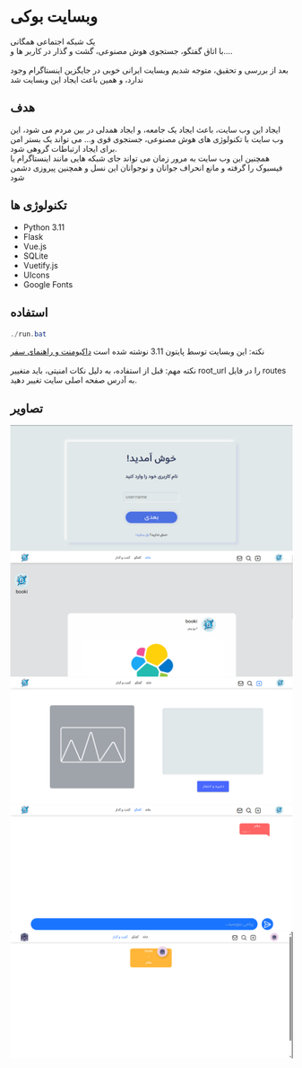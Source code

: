 # وبسایت بوکی
یک شبکه اجتماعی همگانی<br>
با اتاق گفتگو، جستجوی هوش مصنوعی، گشت و گذار در کاربر ها و....<br /><br />
بعد از بررسی و تحقیق، متوجه شدیم وبسایت ایرانی خوبی در جایگزین اینستاگرام وجود ندارد، و همین باعث ایجاد این وبسایت شد

## هدف
ایجاد این وب سایت، باعث ایجاد یک جامعه، و ایجاد همدلی در بین مردم می شود، این وب سایت با تکنولوژی های هوش مصنوعی، جستجوی قوی و... می تواند یک بستر امن برای ایجاد ارتباطات گروهی شود.<br />
همچنین این وب سایت به مرور زمان می تواند جای شبکه هایی مانند اینستاگرام یا فیسبوک را گرفته و مانع انحراف جوانان و نوجوانان این نسل و همچنین پیروزی دشمن شود<br />

## تکنولوژی ها
- Python 3.11
- Flask
- Vue.js
- SQLite
- Vuetify.js
- UIcons
- Google Fonts

## استفاده
``` powershell
./run.bat
```
نکته: این وبسایت توسط پایتون 3.11 نوشته شده است
[داکیومنت و راهنمای سفر](./docs/get_started.md)<br /><br />
نکته مهم: قبل از استفاده، به دلیل نکات امنیتی، باید متغییر root_url را در فایل routes به آدرس صفحه اصلی سایت تغییر دهید.


## تصاویر
![picture 1](./readme_pictures/1.png)
![picture 2](./readme_pictures/2.png)
![picture 3](./readme_pictures/3.png)
![picture 4](./readme_pictures/4.png)
![picture 5](./readme_pictures/5.png)